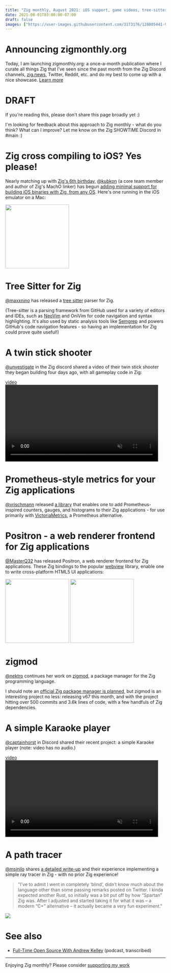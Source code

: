 ```yaml
---
title: "Zig monthly, August 2021: iOS support, game videos, tree-sitter, a pathtracer, and more"
date: 2021-08-01T03:00:00-07:00
draft: false
images: ["https://user-images.githubusercontent.com/3173176/128805441-9f809577-7182-475a-9916-f26b93ed1635.png"]
---
```


# Announcing zigmonthly.org

Today, I am launching zigmonthly.org: a once-a-month publication where I curate all things Zig that I’ve seen since the past month from the Zig Discord channels, <a href="https://zig.news">zig.news</a>, Twitter, Reddit, etc. and do my best to come up with a nice showcase. <a href="/about">Learn more</a>

# DRAFT

If you're reading this, please don't share this page broadly yet :)

I'm looking for feedback about this approach to Zig monthly - what do you think? What can I improve? Let me know on the Zig SHOWTIME Discord in #main :)

# Zig cross compiling to iOS? Yes please!

Nearly matching up with [Zig's 6th birthday](https://twitter.com/andy_kelley/status/1424163667306631168), [@kubkon](https://github.com/kubkon) (a core team member and author of Zig's MachO linker) has begun [adding minimal support for building iOS binaries with Zig, from any OS](https://github.com/ziglang/zig/pull/9532). Here's one running in the iOS emulator on a Mac:

<a href="https://user-images.githubusercontent.com/3173176/128664203-c9c0954d-fe74-43aa-964d-458f0fe74565.png"><img width="200px" src="https://user-images.githubusercontent.com/3173176/128664203-c9c0954d-fe74-43aa-964d-458f0fe74565.png"></img></a>

# Tree Sitter for Zig

[@maxxnino](https://github.com/maxxnino) has released a [tree sitter](https://tree-sitter.github.io/tree-sitter/) parser for Zig.

(Tree-sitter is a parsing framework from GitHub used for a variety of editors and IDEs, such as [NeoVim](https://neovim.io/doc/treesitter) and OniVim for code navigation and syntax highlighting. It's also used by static analysis tools like [Semgrep](https://semgrep.dev) and powers GitHub's code navigation features - so having an implementation for Zig could prove quite useful!)

# A twin stick shooter

[@unvestigate](https://discord.com/channels/605571803288698900/605572611539206171/873274345160589392) in the Zig discord shared a video of their twin stick shooter they began building four days ago, with all gameplay code in Zig:

[video](https://user-images.githubusercontent.com/3173176/128664622-b3f37ad2-56ba-47ba-bc53-4ee87893b009.mp4) <video width="480px" src="https://user-images.githubusercontent.com/3173176/128664622-b3f37ad2-56ba-47ba-bc53-4ee87893b009.mp4" controls="controls" muted="muted"></video>

# Prometheus-style metrics for your Zig applications

[@vrischmann](https://github.com/vrischmann) released [a library](https://github.com/vrischmann/zig-prometheus) that enables one to add Prometheus-inspired counters, gauges, and histograms to their Zig applications - for use primarily with [VictoriaMetrics](https://github.com/VictoriaMetrics/VictoriaMetrics), a Prometheus alternative.

# Positron - a web renderer frontend for Zig applications

[@MasterQ32](https://github.com/ziglibs/positron) has released Positron, a web renderer frontend for Zig applications. These Zig bindings to the popular [webview](https://github.com/webview/webview) library, enable one to write cross-platform HTML5 UI applications:

<a href="https://raw.githubusercontent.com/ziglibs/positron/04af916ddf4dbdf5ae44ef754e1a5ff3af1ddef9/screenshots/i3-login.png"><img width="200px" src="https://raw.githubusercontent.com/ziglibs/positron/04af916ddf4dbdf5ae44ef754e1a5ff3af1ddef9/screenshots/i3-login.png"></img></a> <a href="https://raw.githubusercontent.com/ziglibs/positron/04af916ddf4dbdf5ae44ef754e1a5ff3af1ddef9/screenshots/windows-chat.png"><img width="200px" src="https://raw.githubusercontent.com/ziglibs/positron/04af916ddf4dbdf5ae44ef754e1a5ff3af1ddef9/screenshots/windows-chat.png"></img></a>

# zigmod

[@nektro](https://github.com/nektro) continues her work on [zigmod](https://github.com/nektro/zigmod), a package manager for the Zig programming language.

I should note an [official Zig package manager is planned](https://github.com/ziglang/zig/issues/943), but zigmod is an interesting project no less: releasing v67 this month, and with the project hitting over 500 commits and 3.6k lines of code, with a few handfuls of Zig dependencies.

# A simple Karaoke player

[@captainhorst](https://discord.com/channels/605571803288698900/605572611539206171/873690060950761522) in Discord shared their recent project: a simple Karaoke player (note: video has no audio.)

[video](https://user-images.githubusercontent.com/3173176/128665375-276d55b5-3b46-4022-bf11-78043a498c04.mp4) <video width="480px" src="https://user-images.githubusercontent.com/3173176/128665375-276d55b5-3b46-4022-bf11-78043a498c04.mp4" controls="controls" muted="muted"></video>

# A path tracer

[@msinilo](https://github.com/msinilo) shares [a detailed write-up](http://msinilo.pl/blog2/post/zig-pathtracer/) and their experience implementing a simple ray tracer in Zig - with no prior Zig experience!

> "I’ve to admit I went in completely ‘blind’, didn’t know much about the language other than some passing remarks posted on Twitter. I kinda expected another Rust, so initially was a bit put off by how “Spartan” Zig was. After I adjusted and started taking it for what it was – a modern “C+” alternative – it actually became a very fun experiment."

![](https://user-images.githubusercontent.com/3173176/128806390-0b93b3e1-9559-4a4a-85d1-440caec9bc96.png)

# See also

* [Full-Time Open Source With Andrew Kelley](https://corecursive.com/067-zig-with-andrew-kelley/) (podcast, transcribed)

---

Enjoying Zig monthly? Please consider [supporting my work](https://github.com/sponsors/slimsag)
